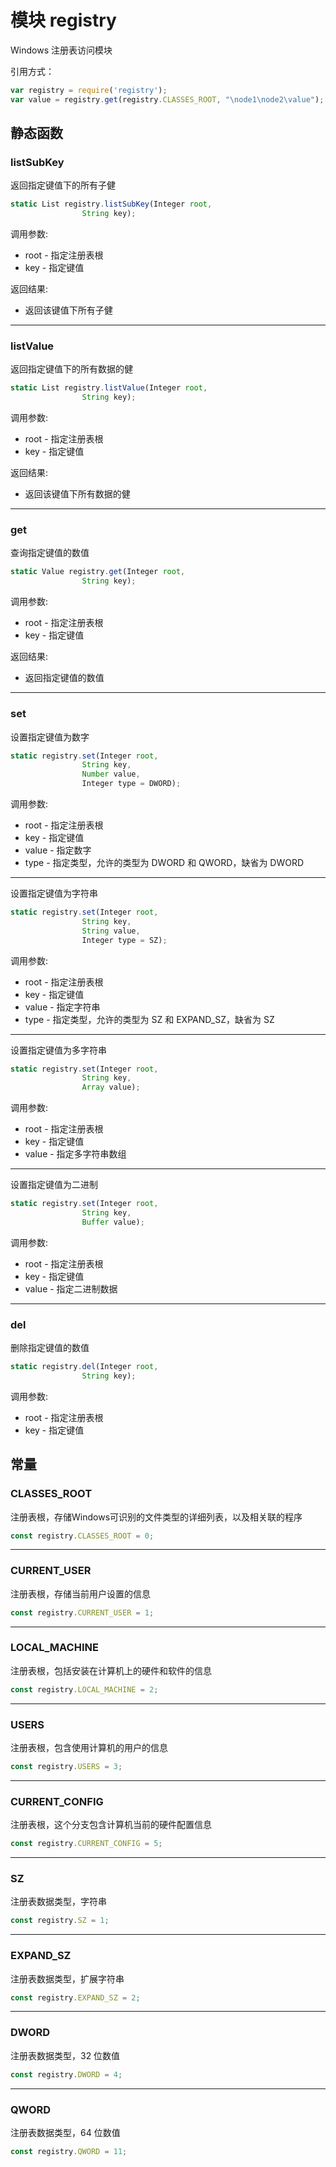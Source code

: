 # 模块 registry
Windows 注册表访问模块

引用方式：
```JavaScript
var registry = require('registry');
var value = registry.get(registry.CLASSES_ROOT, "\node1\node2\value");
```
## 静态函数
        
### listSubKey
返回指定键值下的所有子健
```JavaScript
static List registry.listSubKey(Integer root,
                String key);
```

调用参数:
* root - 指定注册表根
* key - 指定键值

返回结果:
* 返回该键值下所有子健

--------------------------
### listValue
返回指定键值下的所有数据的健
```JavaScript
static List registry.listValue(Integer root,
                String key);
```

调用参数:
* root - 指定注册表根
* key - 指定键值

返回结果:
* 返回该键值下所有数据的健

--------------------------
### get
查询指定键值的数值
```JavaScript
static Value registry.get(Integer root,
                String key);
```

调用参数:
* root - 指定注册表根
* key - 指定键值

返回结果:
* 返回指定键值的数值

--------------------------
### set
设置指定键值为数字
```JavaScript
static registry.set(Integer root,
                String key,
                Number value,
                Integer type = DWORD);
```

调用参数:
* root - 指定注册表根
* key - 指定键值
* value - 指定数字
* type - 指定类型，允许的类型为 DWORD 和 QWORD，缺省为 DWORD

--------------------------
设置指定键值为字符串
```JavaScript
static registry.set(Integer root,
                String key,
                String value,
                Integer type = SZ);
```

调用参数:
* root - 指定注册表根
* key - 指定键值
* value - 指定字符串
* type - 指定类型，允许的类型为 SZ 和 EXPAND_SZ，缺省为 SZ

--------------------------
设置指定键值为多字符串
```JavaScript
static registry.set(Integer root,
                String key,
                Array value);
```

调用参数:
* root - 指定注册表根
* key - 指定键值
* value - 指定多字符串数组

--------------------------
设置指定键值为二进制
```JavaScript
static registry.set(Integer root,
                String key,
                Buffer value);
```

调用参数:
* root - 指定注册表根
* key - 指定键值
* value - 指定二进制数据

--------------------------
### del
删除指定键值的数值
```JavaScript
static registry.del(Integer root,
                String key);
```

调用参数:
* root - 指定注册表根
* key - 指定键值

## 常量
        
### CLASSES_ROOT
注册表根，存储Windows可识别的文件类型的详细列表，以及相关联的程序
```JavaScript
const registry.CLASSES_ROOT = 0;
```

--------------------------
### CURRENT_USER
注册表根，存储当前用户设置的信息
```JavaScript
const registry.CURRENT_USER = 1;
```

--------------------------
### LOCAL_MACHINE
注册表根，包括安装在计算机上的硬件和软件的信息
```JavaScript
const registry.LOCAL_MACHINE = 2;
```

--------------------------
### USERS
注册表根，包含使用计算机的用户的信息
```JavaScript
const registry.USERS = 3;
```

--------------------------
### CURRENT_CONFIG
注册表根，这个分支包含计算机当前的硬件配置信息
```JavaScript
const registry.CURRENT_CONFIG = 5;
```

--------------------------
### SZ
注册表数据类型，字符串
```JavaScript
const registry.SZ = 1;
```

--------------------------
### EXPAND_SZ
注册表数据类型，扩展字符串
```JavaScript
const registry.EXPAND_SZ = 2;
```

--------------------------
### DWORD
注册表数据类型，32 位数值
```JavaScript
const registry.DWORD = 4;
```

--------------------------
### QWORD
注册表数据类型，64 位数值
```JavaScript
const registry.QWORD = 11;
```

